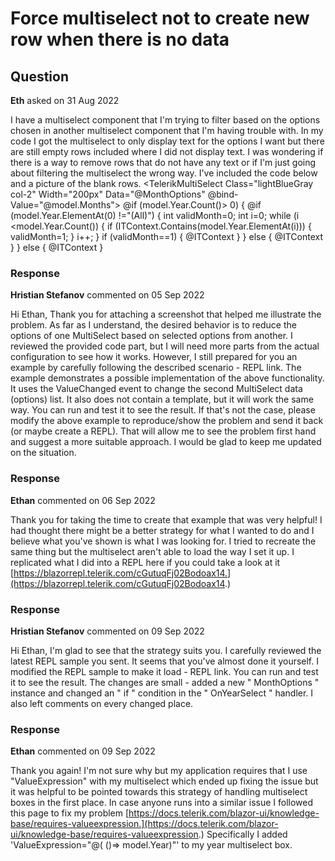 # Force multiselect not to create new row when there is no data

## Question

**Eth** asked on 31 Aug 2022

I have a multiselect component that I'm trying to filter based on the options chosen in another multiselect component that I'm having trouble with. In my code I got the multiselect to only display text for the options I want but there are still empty rows included where I did not display text. I was wondering if there is a way to remove rows that do not have any text or if I'm just going about filtering the multiselect the wrong way. I've included the code below and a picture of the blank rows. <TelerikMultiSelect Class="lightBlueGray col-2" Width="200px" Data="@MonthOptions" @bind-Value="@model.Months"> <ItemTemplate Context="ITContext"> @if (model.Year.Count()> 0)
{
@if (model.Year.ElementAt(0) !="(All)")
{
int validMonth=0;
int i=0;
while (i <model.Year.Count())
{
if (ITContext.Contains(model.Year.ElementAt(i)))
{
validMonth=1;
}
i++;
}
if (validMonth==1)
{
@ITContext
}
}
else
{
@ITContext
}
}
else
{
@ITContext
} </ItemTemplate> </TelerikMultiSelect>

### Response

**Hristian Stefanov** commented on 05 Sep 2022

Hi Ethan, Thank you for attaching a screenshot that helped me illustrate the problem. As far as I understand, the desired behavior is to reduce the options of one MultiSelect based on selected options from another. I reviewed the provided code part, but I will need more parts from the actual configuration to see how it works. However, I still prepared for you an example by carefully following the described scenario - REPL link. The example demonstrates a possible implementation of the above functionality. It uses the ValueChanged event to change the second MultiSelect data (options) list. It also does not contain a template, but it will work the same way. You can run and test it to see the result. If that's not the case, please modify the above example to reproduce/show the problem and send it back (or maybe create a REPL). That will allow me to see the problem first hand and suggest a more suitable approach. I would be glad to keep me updated on the situation.

### Response

**Ethan** commented on 06 Sep 2022

Thank you for taking the time to create that example that was very helpful! I had thought there might be a better strategy for what I wanted to do and I believe what you've shown is what I was looking for. I tried to recreate the same thing but the multiselect aren't able to load the way I set it up. I replicated what I did into a REPL here if you could take a look at it [https://blazorrepl.telerik.com/cGutuqFj02Bodoax14.](https://blazorrepl.telerik.com/cGutuqFj02Bodoax14.)

### Response

**Hristian Stefanov** commented on 09 Sep 2022

Hi Ethan, I'm glad to see that the strategy suits you. I carefully reviewed the latest REPL sample you sent. It seems that you've almost done it yourself. I modified the REPL sample to make it load - REPL link. You can run and test it to see the result. The changes are small - added a new " MonthOptions " instance and changed an " if " condition in the " OnYearSelect " handler. I also left comments on every changed place.

### Response

**Ethan** commented on 09 Sep 2022

Thank you again! I'm not sure why but my application requires that I use "ValueExpression" with my multiselect which ended up fixing the issue but it was helpful to be pointed towards this strategy of handling multiselect boxes in the first place. In case anyone runs into a similar issue I followed this page to fix my problem [https://docs.telerik.com/blazor-ui/knowledge-base/requires-valueexpression.](https://docs.telerik.com/blazor-ui/knowledge-base/requires-valueexpression.) Specifically I added 'ValueExpression="@( ()=> model.Year)"' to my year multiselect box.
